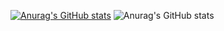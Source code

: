 [![Anurag's GitHub stats](https://github-readme-stats.vercel.app/api?username=kenya6565)](https://github.com/anuraghazra/github-readme-stats)
![Anurag's GitHub stats](https://github-readme-stats.vercel.app/api?username=kenya6565&show_icons=true&theme=tokyonight)
